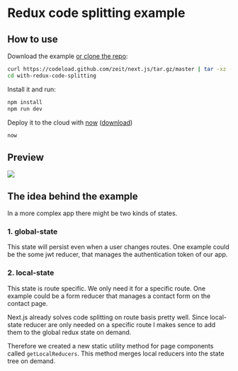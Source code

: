 
# Redux code splitting example

## How to use

Download the example [or clone the repo](https://github.com/zeit/next.js):

```bash
curl https://codeload.github.com/zeit/next.js/tar.gz/master | tar -xz --strip=2 next.js-master/examples/with-redux-code-splitting
cd with-redux-code-splitting
```

Install it and run:

```bash
npm install
npm run dev
```

Deploy it to the cloud with [now](https://zeit.co/now) ([download](https://zeit.co/download))

```bash
now
```

## Preview

![](https://media.giphy.com/media/l1BgR2WBLAwZK8eME/giphy.gif)

## The idea behind the example

In a more complex app there might be two kinds of states.

### 1. global-state

This state will persist even when a user changes routes. 
One example could be the some jwt reducer, that manages the authentication token of our app.

### 2. local-state

This state is route specific. We only need it for a specific route.
One example could be a form reducer that manages a contact form on the contact page.

Next.js already solves code splitting on route basis pretty well. Since local-state reducer are only needed on a specific route I makes sence to add them to the global redux state on demand.

Therefore we created a new static utility method for page components called `getLocalReducers`. This method merges local reducers into the state tree on demand.


